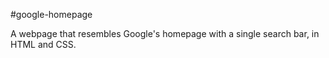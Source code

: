 #google-homepage

A webpage that resembles Google's homepage with a single search bar, in HTML and CSS.
